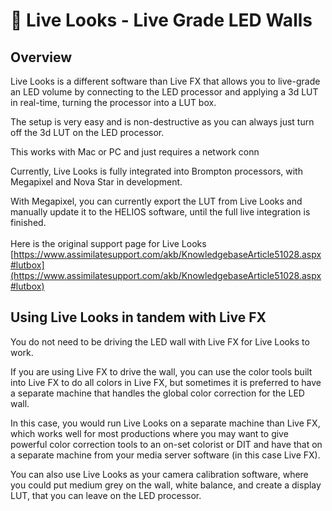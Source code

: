 # 🌅 Live Looks - Live Grade LED Walls

## Overview

Live Looks is a different software than Live FX that allows you to live-grade an LED volume by connecting to the LED processor and applying a 3d LUT in real-time, turning the processor into a LUT box.&#x20;

The setup is very easy and is non-destructive as you can always just turn off the 3d LUT on the LED processor.

This works with Mac or PC and just requires a network conn

Currently, Live Looks is fully integrated into Brompton processors, with Megapixel and Nova Star in development.

With Megapixel, you can currently export the LUT from Live Looks and manually update it to the HELIOS software, until the full live integration is finished.\
\
Here is the original support page for Live Looks\
[https://www.assimilatesupport.com/akb/KnowledgebaseArticle51028.aspx#lutbox](https://www.assimilatesupport.com/akb/KnowledgebaseArticle51028.aspx#lutbox)

## Using Live Looks in tandem with Live FX

You do not need to be driving the LED wall with Live FX for Live Looks to work.

If you are using Live FX to drive the wall, you can use the color tools built into Live FX to do all colors in Live FX, but sometimes it is preferred to have a separate machine that handles the global color correction for the LED wall.

In this case, you would run Live Looks on a separate machine than Live FX, which works well for most productions where you may want to give powerful color correction tools to an on-set colorist or DIT and have that on a separate machine from your media server software (in this case Live FX).

You can also use Live Looks as your camera calibration software, where you could put medium grey on the wall, white balance, and create a display LUT, that you can leave on the LED processor.






